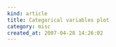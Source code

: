 ```yaml
--- 
kind: article
title: Categorical variables plot
category: misc
created_at: 2007-04-28 14:26:02
---
```


